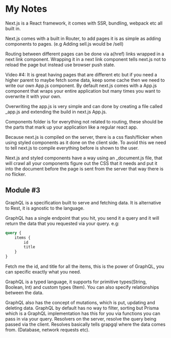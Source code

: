 # My Notes

Next.js is a React framework, it comes with SSR, bundling, webpack etc all built in.

Next.js comes with a built in Router, to add pages it is as simple as adding components to pages. (e.g Adding sell.js would be /sell)

Routing between different pages can be done via a(href) links wrapped in a next link component. Wrapping it in a next link component tells next.js not to reload the page but instead use browser push state.

Video #4:
It is great having pages that are different etc but if you need a higher parent to maybe fetch some data, keep some cache then we need to write our own App.js component. By default next.js comes with a App.js component that wraps your entire application but many times you want to overwrite it with your own.

Overwriting the app.js is very simple and can done by creating a file called _app.js and extending the build in next.js App.js.

Components folder is for everything not related to routing, these should be the parts that mark up your application like a regular react app.

Because next.js is compiled on the server, there is a css flash/flicker when using styled components as it done on the client side. To avoid this we need to tell next.js to compile everything before is shown to the user.

Next.js and styled components have a way using an _document.js file, that will crawl all your components figure out the CSS that it needs and put it into the document before the page is sent from the server that way there is no flicker. 

## Module #3
GraphQL is a specification built to serve and fetching data. It is alternative to Rest, it is agnostic to the language. 

GraphQL has a single endpoint that you hit, you send it a query and it will return the data that you requested via your query. e.g:
```graphql
query {
    items {
        id
        title
    }
}
```
Fetch me the id, and title for all the items, this is the power of GraphQL, you can specific exactly what you need.

GraphQL is a typed language, it supports for primitive types(String, Boolean, Int) and custom types (Item). You can also specify relationships between the data. 

GraphQL also has the concept of mutations, which is put, updating and deleting data. 
GraphQL by default has no way to filter, sorting but Prisma which is a GraphQL implementation has this for you via functions you can pass in via your query. Resolvers on the server, resolve the query being passed via the client. Resolves basically tells grapgql where the data comes from. (Database, network requests etc). 

